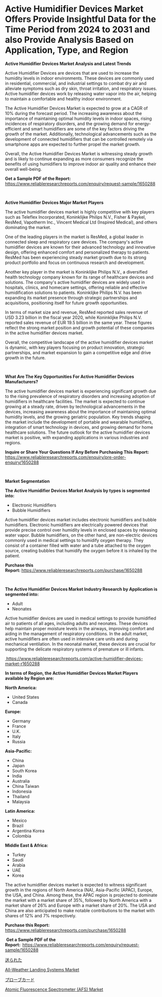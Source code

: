 <p><h1>Active Humidifier Devices Market Offers Provide Insightful Data for the Time Period from 2024 to 2031 and also Provide Analysis Based on Application, Type, and Region</h1></p><p><strong>Active Humidifier Devices Market Analysis and Latest Trends</strong></p>
<p><p>Active Humidifier Devices are devices that are used to increase the humidity levels in indoor environments. These devices are commonly used in residential, commercial, and industrial settings to combat dry air and alleviate symptoms such as dry skin, throat irritation, and respiratory issues. Active humidifier devices work by releasing water vapor into the air, helping to maintain a comfortable and healthy indoor environment.</p><p>The Active Humidifier Devices Market is expected to grow at a CAGR of 10% during the forecast period. The increasing awareness about the importance of maintaining optimal humidity levels in indoor spaces, rising incidences of respiratory disorders, and the growing demand for energy-efficient and smart humidifiers are some of the key factors driving the growth of the market. Additionally, technological advancements such as the development of connected humidifiers that can be controlled remotely via smartphone apps are expected to further propel the market growth.</p><p>Overall, the Active Humidifier Devices Market is witnessing steady growth and is likely to continue expanding as more consumers recognize the benefits of using humidifiers to improve indoor air quality and enhance their overall well-being.</p></p>
<p><strong>Get a Sample PDF of the Report:&nbsp;</strong> <a href="https://www.reliableresearchreports.com/enquiry/request-sample/1650288">https://www.reliableresearchreports.com/enquiry/request-sample/1650288</a></p>
<p>&nbsp;</p>
<p><strong>Active Humidifier Devices Major Market Players</strong></p>
<p><p>The active humidifier devices market is highly competitive with key players such as Teleflex Incorporated, Koninklijke Philips N.V., Fisher & Paykel, ResMed, Vapotherm Inc., Vincent Medical Ltd (Inspired Medical), and others dominating the market.</p><p>One of the leading players in the market is ResMed, a global leader in connected sleep and respiratory care devices. The company's active humidifier devices are known for their advanced technology and innovative design, offering enhanced comfort and personalized therapy to patients. ResMed has been experiencing steady market growth due to its strong product portfolio and focus on continuous research and development.</p><p>Another key player in the market is Koninklijke Philips N.V., a diversified health technology company known for its range of healthcare devices and solutions. The company's active humidifier devices are widely used in hospitals, clinics, and homecare settings, offering reliable and effective humidification solutions to patients. Koninklijke Philips N.V. has been expanding its market presence through strategic partnerships and acquisitions, positioning itself for future growth opportunities.</p><p>In terms of market size and revenue, ResMed reported sales revenue of USD 3.23 billion in the fiscal year 2020, while Koninklijke Philips N.V. reported sales revenue of EUR 19.5 billion in the same year. These figures reflect the strong market position and growth potential of these companies in the active humidifier devices market.</p><p>Overall, the competitive landscape of the active humidifier devices market is dynamic, with key players focusing on product innovation, strategic partnerships, and market expansion to gain a competitive edge and drive growth in the future.</p></p>
<p>&nbsp;</p>
<p><strong>What Are The Key Opportunities For Active Humidifier Devices Manufacturers?</strong></p>
<p><p>The active humidifier devices market is experiencing significant growth due to the rising prevalence of respiratory disorders and increasing adoption of humidifiers in healthcare facilities. The market is expected to continue growing at a steady rate, driven by technological advancements in the devices, increasing awareness about the importance of maintaining optimal humidity levels, and the growing geriatric population. Key trends shaping the market include the development of portable and wearable humidifiers, integration of smart technology in devices, and growing demand for home healthcare solutions. The future outlook for the active humidifier devices market is positive, with expanding applications in various industries and regions.</p></p>
<p><strong>Inquire or Share Your Questions If Any Before Purchasing This Report:</strong> <a href="https://www.reliableresearchreports.com/enquiry/pre-order-enquiry/1650288">https://www.reliableresearchreports.com/enquiry/pre-order-enquiry/1650288</a></p>
<p>&nbsp;</p>
<p><strong>Market Segmentation</strong></p>
<p><strong>The Active Humidifier Devices Market Analysis by types is segmented into:</strong></p>
<p><ul><li>Electronic Humidifiers</li><li>Bubble Humidifiers</li></ul></p>
<p><p>Active humidifier devices market includes electronic humidifiers and bubble humidifiers. Electronic humidifiers are electrically powered devices that provide precise control over humidity levels in enclosed spaces by releasing water vapor. Bubble humidifiers, on the other hand, are non-electric devices commonly used in medical settings to humidify oxygen therapy. They consist of a container filled with water and a tube attached to the oxygen source, creating bubbles that humidify the oxygen before it is inhaled by the patient.</p></p>
<p><strong>Purchase this Report:&nbsp;</strong><a href="https://www.reliableresearchreports.com/purchase/1650288">https://www.reliableresearchreports.com/purchase/1650288</a></p>
<p>&nbsp;</p>
<p><strong>The Active Humidifier Devices Market Industry Research by Application is segmented into:</strong></p>
<p><ul><li>Adult</li><li>Neonates</li></ul></p>
<p><p>Active humidifier devices are used in medical settings to provide humidified air to patients of all ages, including adults and neonates. These devices help maintain proper moisture levels in the airways, improving comfort and aiding in the management of respiratory conditions. In the adult market, active humidifiers are often used in intensive care units and during mechanical ventilation. In the neonatal market, these devices are crucial for supporting the delicate respiratory systems of premature or ill infants.</p></p>
<p><a href="https://www.reliableresearchreports.com/active-humidifier-devices-market-r1650288">&nbsp;https://www.reliableresearchreports.com/active-humidifier-devices-market-r1650288</a></p>
<p><strong>In terms of Region, the Active Humidifier Devices Market Players available by Region are:</strong></p>
<p>
    <p> <strong> North America: </strong>
        <ul>
            <li>United States</li>
            <li>Canada</li>
        </ul>
        </p> 
    <p> <strong> Europe: </strong>
        <ul>
            <li>Germany</li>
            <li>France</li>
            <li>U.K.</li>
            <li>Italy</li>
            <li>Russia</li>
        </ul>
        </p> 
    <p> <strong> Asia-Pacific: </strong>
        <ul>
            <li>China</li>
            <li>Japan</li>
            <li>South Korea</li>
            <li>India</li>
            <li>Australia</li>
            <li>China Taiwan</li>
            <li>Indonesia</li>
            <li>Thailand</li>
            <li>Malaysia</li>
        </ul>
        </p> 
    <p> <strong> Latin America: </strong>
        <ul>
            <li>Mexico</li>
            <li>Brazil</li>
            <li>Argentina Korea</li>
            <li>Colombia</li>
        </ul>
        </p> 
    <p> <strong> Middle East & Africa: </strong>
        <ul>
            <li>Turkey</li>
            <li>Saudi</li>
            <li>Arabia</li>
            <li>UAE</li>
            <li>Korea</li>
        </ul>
    </p>
    </p>
<p><p>The active humidifier devices market is expected to witness significant growth in the regions of North America (NA), Asia-Pacific (APAC), Europe, the USA, and China. Among these, the APAC region is projected to dominate the market with a market share of 35%, followed by North America with a market share of 26% and Europe with a market share of 20%. The USA and China are also anticipated to make notable contributions to the market with shares of 12% and 7% respectively.</p></p>
<p><strong>Purchase this Report: </strong><a href="https://www.reliableresearchreports.com/purchase/1650288">https://www.reliableresearchreports.com/purchase/1650288</a></p>
<p>&nbsp;<strong>Get a Sample PDF of the Report:&nbsp;&nbsp;</strong><a href="https://www.reliableresearchreports.com/enquiry/request-sample/1650288">https://www.reliableresearchreports.com/enquiry/request-sample/1650288</a></p>
<p><strong></strong></p>
<p><p><a href="https://github.com/mohamedbakry57/Market-Research-Report-List-3/blob/main/658547169277.md">送られた</a></p><p><a href="https://www.linkedin.com/pulse/all-weather-landing-systems-market-comprehensive-assessment-qjbjc?trackingId=pmQg8vta94QtpRBuhm476w%3D%3D">All-Weather Landing Systems Market</a></p><p><a href="https://github.com/zjkmgcs938405/Market-Research-Report-List-2/blob/main/967650369289.md">プローブカード</a></p><p><a href="https://www.linkedin.com/pulse/decoding-atomic-fluorescence-spectrometer-afs-market-metrics-lizbc">Atomic Fluorescence Spectrometer (AFS) Market</a></p></p>